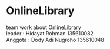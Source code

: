 # OnlineLibrary
team work about OnlineLibrary <br/>
leader : Hidayat Rohman 135610082 <br/>
Anggota : Dody Adi Nugroho 135610048